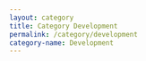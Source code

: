 ```yaml
---
layout: category
title: Category Development
permalink: /category/development
category-name: Development
---
```

